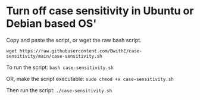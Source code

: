 # Turn off case sensitivity in Ubuntu or Debian based OS'

Copy and paste the script, or wget the raw bash script.

```wget https://raw.githubusercontent.com/BwithE/case-sensitivity/main/case-sensitivity.sh```

To run the script:
```bash case-sensitivity.sh```

OR, make the script executable:
```sudo chmod +x case-sensitivity.sh```

Then run the script:
```./case-sensitivity.sh```
